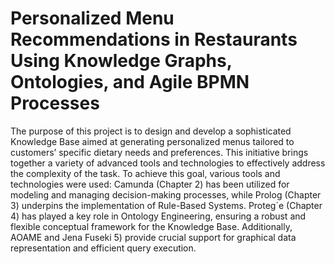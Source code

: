 # **Personalized Menu Recommendations in Restaurants Using Knowledge Graphs, Ontologies, and Agile BPMN Processes**

The purpose of this project is to design and develop a sophisticated Knowledge Base
aimed at generating personalized menus tailored to customers’ specific dietary needs
and preferences. This initiative brings together a variety of advanced tools and technologies to effectively address the complexity of the task.
To achieve this goal, various tools and technologies were used: Camunda (Chapter 2)
has been utilized for modeling and managing decision-making processes, while Prolog
(Chapter 3) underpins the implementation of Rule-Based Systems. Proteg´e (Chapter 4)
has played a key role in Ontology Engineering, ensuring a robust and flexible conceptual
framework for the Knowledge Base. Additionally, AOAME and Jena Fuseki 5) provide
crucial support for graphical data representation and efficient query execution.
